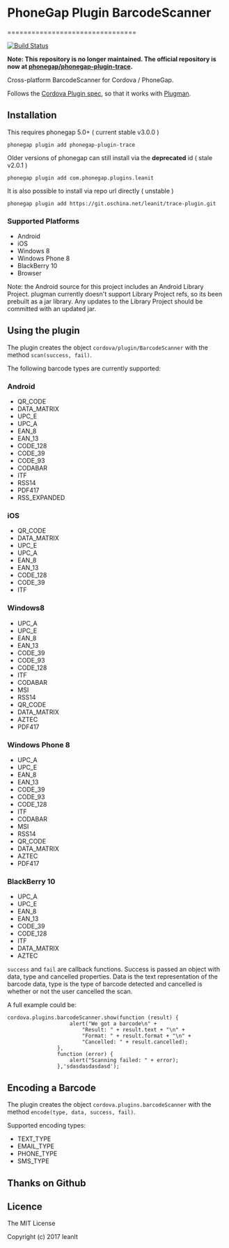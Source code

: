 # PhoneGap Plugin BarcodeScanner
================================

[![Build Status](https://travis-ci.org/phonegap/phonegap-plugin-trace.svg)](https://travis-ci.org/phonegap/phonegap-plugin-trace)

**Note: This repository is no longer maintained. The official repository is now at [phonegap/phonegap-plugin-trace](http://github.com/phonegap/phonegap-plugin-trace).**

Cross-platform BarcodeScanner for Cordova / PhoneGap.

Follows the [Cordova Plugin spec](http://cordova.apache.org/docs/en/5.0.0/plugin_ref_spec.md), so that it works with [Plugman](https://github.com/apache/cordova-plugman).

## Installation

    
This requires phonegap 5.0+ ( current stable v3.0.0 )

    phonegap plugin add phonegap-plugin-trace

Older versions of phonegap can still install via the __deprecated__ id ( stale v2.0.1 )

    phonegap plugin add com.phonegap.plugins.leanit

It is also possible to install via repo url directly ( unstable )

    phonegap plugin add https://git.oschina.net/leanit/trace-plugin.git

### Supported Platforms

- Android
- iOS
- Windows 8
- Windows Phone 8
- BlackBerry 10
- Browser

Note: the Android source for this project includes an Android Library Project.
plugman currently doesn't support Library Project refs, so its been
prebuilt as a jar library. Any updates to the Library Project should be
committed with an updated jar.

## Using the plugin ##
The plugin creates the object `cordova/plugin/BarcodeScanner` with the method `scan(success, fail)`. 

The following barcode types are currently supported:
### Android

* QR_CODE
* DATA_MATRIX
* UPC_E
* UPC_A
* EAN_8
* EAN_13
* CODE_128
* CODE_39
* CODE_93
* CODABAR
* ITF
* RSS14
* PDF417
* RSS_EXPANDED

### iOS

* QR_CODE
* DATA_MATRIX
* UPC_E
* UPC_A
* EAN_8
* EAN_13
* CODE_128
* CODE_39
* ITF

### Windows8

* UPC_A
* UPC_E
* EAN_8
* EAN_13
* CODE_39
* CODE_93
* CODE_128
* ITF
* CODABAR
* MSI
* RSS14
* QR_CODE
* DATA_MATRIX
* AZTEC
* PDF417

### Windows Phone 8

* UPC_A
* UPC_E
* EAN_8
* EAN_13
* CODE_39
* CODE_93
* CODE_128
* ITF
* CODABAR
* MSI
* RSS14
* QR_CODE
* DATA_MATRIX
* AZTEC
* PDF417

### BlackBerry 10
* UPC_A
* UPC_E
* EAN_8
* EAN_13
* CODE_39
* CODE_128
* ITF
* DATA_MATRIX
* AZTEC

`success` and `fail` are callback functions. Success is passed an object with data, type and cancelled properties. Data is the text representation of the barcode data, type is the type of barcode detected and cancelled is whether or not the user cancelled the scan.

A full example could be:
```
cordova.plugins.barcodeScanner.show(function (result) {
					alert("We got a barcode\n" +
						"Result: " + result.text + "\n" +
						"Format: " + result.format + "\n" +
						"Cancelled: " + result.cancelled);
				},
				function (error) {
					alert("Scanning failed: " + error);
				},'sdasdasdasdasd');
```

## Encoding a Barcode ##

The plugin creates the object `cordova.plugins.barcodeScanner` with the method `encode(type, data, success, fail)`. 

Supported encoding types:

* TEXT_TYPE
* EMAIL_TYPE
* PHONE_TYPE
* SMS_TYPE

## Thanks on Github ##

## Licence ##

The MIT License

Copyright (c) 2017 leanIt
